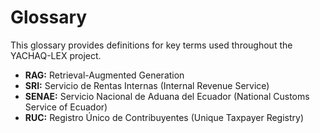 # Glossary

This glossary provides definitions for key terms used throughout the YACHAQ-LEX project.

- **RAG:** Retrieval-Augmented Generation
- **SRI:** Servicio de Rentas Internas (Internal Revenue Service)
- **SENAE:** Servicio Nacional de Aduana del Ecuador (National Customs Service of Ecuador)
- **RUC:** Registro Único de Contribuyentes (Unique Taxpayer Registry)
